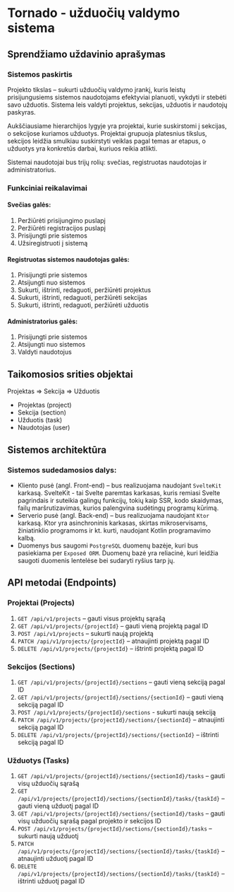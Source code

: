 # Tornado - užduočių valdymo sistema

## Sprendžiamo uždavinio aprašymas

### Sistemos paskirtis

Projekto tikslas – sukurti užduočių valdymo įrankį, kuris leistų prisijungusiems sistemos naudotojams efektyviai
planuoti, vykdyti ir stebėti savo užduotis. Sistema leis valdyti projektus, sekcijas, užduotis ir naudotojų paskyras.

Aukščiausiame hierarchijos lygyje yra projektai, kurie suskirstomi į sekcijas, o sekcijose kuriamos užduotys. Projektai
grupuoja platesnius tikslus, sekcijos leidžia smulkiau suskirstyti veiklas pagal temas ar etapus, o užduotys yra
konkretūs darbai, kuriuos reikia atlikti.

Sistemai naudotojai bus trijų rolių: svečias, registruotas naudotojas ir administratorius.

### Funkciniai reikalavimai

#### Svečias galės:

1. Peržiūrėti prisijungimo puslapį
2. Peržiūrėti registracijos puslapį
3. Prisijungti prie sistemos
4. Užsiregistruoti į sistemą

<a></a>

#### Registruotas sistemos naudotojas galės:

1. Prisijungti prie sistemos
2. Atsijungti nuo sistemos
3. Sukurti, ištrinti, redaguoti, peržiūrėti projektus
4. Sukurti, ištrinti, redaguoti, peržiūrėti sekcijas
5. Sukurti, ištrinti, redaguoti, peržiūrėti užduotis

<a></a>

#### Administratorius galės:

1. Prisijungti prie sistemos
2. Atsijungti nuo sistemos
3. Valdyti naudotojus

## Taikomosios srities objektai

Projektas ⇒ Sekcija ⇒ Užduotis

- Projektas (project)
- Sekcija (section)
- Užduotis (task)
- Naudotojas (user)

## Sistemos architektūra

### Sistemos sudedamosios dalys:

- Kliento pusė (angl. Front-end) – bus realizuojama naudojant `SvelteKit` karkasą. SvelteKit - tai Svelte paremtas
  karkasas, kuris remiasi Svelte pagrindais ir suteikia galingų funkcijų, tokių kaip SSR, kodo skaidymas, failų
  maršrutizavimas, kurios palengvina sudėtingų programų kūrimą.
- Serverio pusė (angl. Back-end) – bus realizuojama naudojant `Ktor` karkasą. Ktor yra asinchroninis karkasas, skirtas
  mikroservisams, žiniatinklio programoms ir kt. kurti, naudojant Kotlin programavimo kalbą.
- Duomenys bus saugomi `PostgreSQL` duomenų bazėje, kuri bus pasiekiama per `Exposed ORM`. Duomenų bazė yra reliacinė,
  kuri leidžia saugoti duomenis lentelėse bei sudaryti ryšius tarp jų.

## API metodai (Endpoints)

### Projektai (Projects)

1. `GET /api/v1/projects` – gauti visus projektų sąrašą
2. `GET /api/v1/projects/{projectId}` – gauti vieną projektą pagal ID
3. `POST /api/v1/projects` – sukurti naują projektą
4. `PATCH /api/v1/projects/{projectId}` – atnaujinti projektą pagal ID
5. `DELETE /api/v1/projects/{projectId}` – ištrinti projektą pagal ID

### Sekcijos (Sections)

1. `GET /api/v1/projects/{projectId}/sections` – gauti vieną sekciją pagal ID
2. `GET /api/v1/projects/{projectId}/sections/{sectionId}` – gauti vieną sekciją pagal ID
3. `POST /api/v1/projects/{projectId}/sections` - sukurti naują sekciją
4. `PATCH /api/v1/projects/{projectId}/sections/{sectionId}` – atnaujinti sekciją pagal ID
5. `DELETE /api/v1/projects/{projectId}/sections/{sectionId}` – ištrinti sekciją pagal ID

### Užduotys (Tasks)

1. `GET /api/v1/projects/{projectId}/sections/{sectionId}/tasks` – gauti visų užduočių sąrašą
2. `GET /api/v1/projects/{projectId}/sections/{sectionId}/tasks/{taskId}` – gauti vieną užduotį pagal ID
3. `GET /api/v1/projects/{projectId}/sections/{sectionId}/tasks` – gauti visų užduočių sąrašą pagal projekto ir sekcijos ID
4. `POST /api/v1/projects/{projectId}/sections/{sectionId}/tasks` – sukurti naują užduotį
5. `PATCH /api/v1/projects/{projectId}/sections/{sectionId}/tasks/{taskId}` – atnaujinti užduotį pagal ID
6. `DELETE /api/v1/projects/{projectId}/sections/{sectionId}/tasks/{taskId}` – ištrinti užduotį pagal ID
